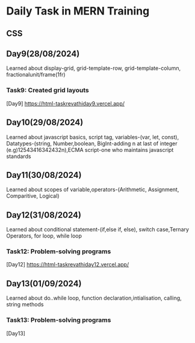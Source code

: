 # Daily Task in MERN Training
## CSS
## Day9(28/08/2024)
   Learned about display-grid, grid-template-row, grid-template-column, fractionalunit/frame(1fr)
### Task9: Created grid layouts
[Day9] https://html-taskrevathiday9.vercel.app/
## Day10(29/08/2024)
   Learned about javascript basics, script tag, variables-(var, let, const), Datatypes-(string, Number,boolean, BigInt-adding n at last of integer (e.g)12543416342432n),ECMA script-one who maintains javascript standards
## Day11(30/08/2024)
   Learned about scopes of variable,operators-(Arithmetic, Assignment, Comparitive, Logical)
## Day12(31/08/2024)
   Learned about conditional statement-(if,else if, else), switch case,Ternary Operators, for loop, while loop
### Task12: Problem-solving programs
[Day12] https://html-taskrevathiday12.vercel.app/
## Day13(01/09/2024)
   Learned about do..while loop, function declaration,intialisation, calling, string methods
### Task13: Problem-solving programs
[Day13] 